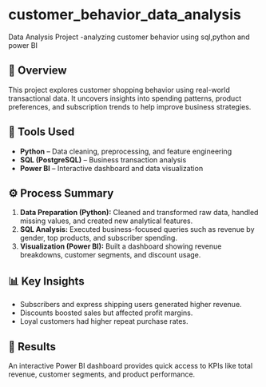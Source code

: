 # customer_behavior_data_analysis
Data Analysis Project -analyzing customer behavior using sql,python and power BI

## 📌 Overview

This project explores customer shopping behavior using real-world transactional data. It uncovers insights into spending patterns, product preferences, and subscription trends to help improve business strategies.

## 🧰 Tools Used

* **Python** – Data cleaning, preprocessing, and feature engineering
* **SQL (PostgreSQL)** – Business transaction analysis
* **Power BI** – Interactive dashboard and data visualization

## ⚙️ Process Summary

1. **Data Preparation (Python):** Cleaned and transformed raw data, handled missing values, and created new analytical features.
2. **SQL Analysis:** Executed business-focused queries such as revenue by gender, top products, and subscriber spending.
3. **Visualization (Power BI):** Built a dashboard showing revenue breakdowns, customer segments, and discount usage.

## 📊 Key Insights

* Subscribers and express shipping users generated higher revenue.
* Discounts boosted sales but affected profit margins.
* Loyal customers had higher repeat purchase rates.

## 🚀 Results

An interactive Power BI dashboard provides quick access to KPIs like total revenue, customer segments, and product performance.

